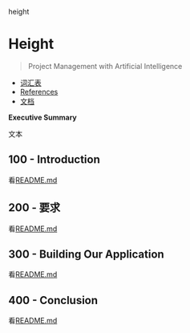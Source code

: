 height

# Height

> Project Management with Artificial Intelligence

-   [词汇表](./GLOSSARY.md)
-   [References](./REFERENCES.md)
-   [文档](./DOCUMENTATION.md)

**Executive Summary**

文本

## 100 - Introduction

看[README.md](./100/README.md)

## 200 - 要求

看[README.md](./200/README.md)

## 300 - Building Our Application

看[README.md](./300/README.md)

## 400 - Conclusion

看[README.md](./400/README.md)
